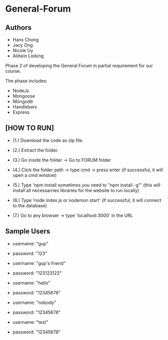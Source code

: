 # General-Forum
## Authors
- Hans Chong
- Jacy Ong
- Nicole Uy
- Aldwin Liobing

Phase 2 of developing the General Forum in partial requirement for our course.

The phase includes:
- NodeJs 
- Mongoose 
- Mongodb
- Handlebars
- Express

**[HOW TO RUN]**
-
- (1.) Download the code as zip file.

- (2.) Extract the folder.

- (3.) Go inside the folder -> Go to FORUM folder

- (4.) Click the folder path -> type cmd -> press enter (if successful, it will open a cmd window)

- (5.) Type 'npm install sometimes you need to "npm install -g"' (this will install all necessarries libraries for the website to run locally) 

- (6.) Type 'node index.js or nodemon start' (if successful, it will connect to the database)

- (7.) Go to any browser -> type 'localhost:3000' in the URL


## Sample Users ##


- username: "gup"
- password: "123"


- username: "gup's friend"
- password: "123123123"


- username: "hello"
- password: "12345678"


- username: "nobody"
- password: "12345678"


- username: "test"
- password: "12345678"